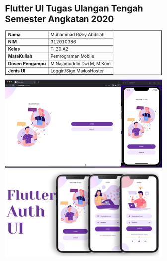 
# Flutter UI Tugas Ulangan Tengah Semester Angkatan 2020

<table border="2" cellpading="10">
  <tr>
    <td><b>Nama</b></td>
    <td>Muhammad Rizky Abdillah</td>
  </tr>
  <tr>
    <td><b>NIM</b></td>
    <td>312010386</td>
  </tr>
  <tr>
    <td><b>Kelas</b></td>
    <td>TI.20.A2</td>
  </tr>
  <tr>
    <td><b>MataKuliah</b></td>
    <td>Pemrograman Mobile</td>
  </tr>
  <tr>
    <td><b>Dosen Pengampu</b></td>
    <td>M Najamuddin Dwi M, M.Kom
</td>
  </tr>
     <td><b>Jenis UI</b></td>
    <td>Loggin/Sign MadosHoster
</td>
</table>


![Preview UI](/preview.gif)
![App UI](/UI.png)
